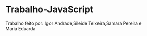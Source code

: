 # Trabalho-JavaScript

Trabalho feito por: Igor Andrade,Sileide Teixeira,Samara  Pereira e  
Maria  Eduarda

